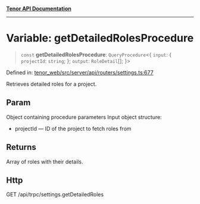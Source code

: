 [**Tenor API Documentation**](../../README.md)

***

# Variable: getDetailedRolesProcedure

> `const` **getDetailedRolesProcedure**: `QueryProcedure`\<\{ `input`: \{ `projectId`: `string`; \}; `output`: `RoleDetail`[]; \}\>

Defined in: [tenor\_web/src/server/api/routers/settings.ts:677](https://github.com/Apantli/Tenor/blob/551fcec623199ab0ac9668d926e7d67c9012d18e/tenor_web/src/server/api/routers/settings.ts#L677)

Retrieves detailed roles for a project.

## Param

Object containing procedure parameters
Input object structure:
- projectId — ID of the project to fetch roles from

## Returns

Array of roles with their details.

## Http

GET /api/trpc/settings.getDetailedRoles
